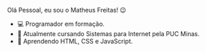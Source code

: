 Olá Pessoal, eu sou o Matheus Freitas! 😉

- 💻 Programador em formação.
- 📝 Atualmente cursando Sistemas para Internet pela PUC Minas.
- 🌱 Aprendendo HTML, CSS e JavaScript.




